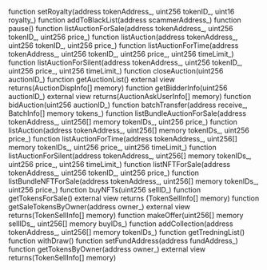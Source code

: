 function setRoyalty(address tokenAddress_, uint256 tokenID_, uint16 royalty_)
function addToBlackList(address scammerAddress_) 
function pause()
function listAuctionForSale(address tokenAddress_, uint256 tokenID_, uint256 price_)
function listAuction(address tokenAddress_, uint256 tokenID_, uint256 price_)
function listAuctionForTime(address tokenAddress_, uint256 tokenID_, uint256 price_, uint256 timeLimit_)
function listAuctionForSilent(address tokenAddress_, uint256 tokenID_, uint256 price_, uint256 timeLimit_)
function closeAuction(uint256 auctionID_)
function getAuctionList() external view returns(AuctionDispInfo[] memory)
function getBidderInfo(uint256 auctionID_) external view returns(AuctionAskUserInfo[] memory)
function bidAuction(uint256 auctionID_) 
function batchTransfer(address receive_, BatchInfo[] memory tokens_) 
function listBundleAuctionForSale(address tokenAddress_, uint256[] memory tokenIDs_, uint256 price_)
function listAuction(address tokenAddress_, uint256[] memory tokenIDs_, uint256 price_)
function listAuctionForTime(address tokenAddress_, uint256[] memory tokenIDs_, uint256 price_, uint256 timeLimit_)
function listAuctionForSilent(address tokenAddress_, uint256[] memory tokenIDs_, uint256 price_, uint256 timeLimit_)
function listNFTForSale(address tokenAddress_, uint256 tokenID_, uint256 price_)
function listBundleNFTForSale(address tokenAddress_, uint256[] memory tokenIDs_, uint256 price_)
function buyNFTs(uint256 sellID_)
function getTokensForSale() external view returns (TokenSellInfo[] memory) 
function getSaleTokensByOwner(address owner_) external view returns(TokenSellInfo[] memory)
function makeOffer(uint256[] memory sellIDs_, uint256[] memory buyIDs_) 
function addCollection(address tokenAddress_, uint256[] memory tokenIDs_) 
function getTredningList()
function withDraw()
function setFundAddress(address fundAddress_)
function getTokensByOwner(address owner_) external view returns(TokenSellInfo[] memory)